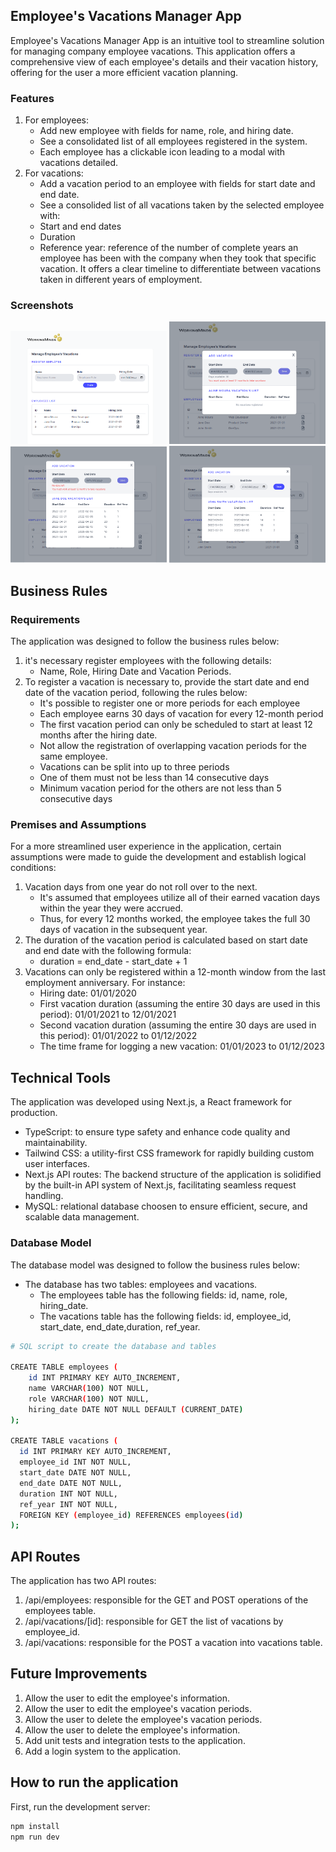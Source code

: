 ## Employee's Vacations Manager App

Employee's Vacations Manager App is an intuitive tool to streamline solution for managing company employee vacations. This application offers a comprehensive view of each employee's details and their vacation history, offering for the user a more efficient vacation planning.

### Features

1. For employees:
   - Add new employee with fields for name, role, and hiring date.
   - See a consolidated list of all employees registered in the system.
   - Each employee has a clickable icon leading to a modal with vacations detailed.
2. For vacations:
   - Add a vacation period to an employee with fields for start date and end date.
   - See a consolided list of all vacations taken by the selected employee with:
   - Start and end dates
   - Duration
   - Reference year: reference of the number of complete years an employee has been with the company when they took that specific vacation. It offers a clear timeline to differentiate between vacations taken in different years of employment.

### Screenshots

<div>
<img src="./public/images/dashboard.png" alt="Screenshot of the application" width="250"/>
<img src="./public/images/screen1.png" alt="Screenshot of the application" width="250" />
<img src="./public/images/screen2.png" alt="Screenshot of the application" width="250" />
<img src="./public/images/screen3.png" alt="Screenshot of the application" width="250" />
</div>

## Business Rules

### Requirements

The application was designed to follow the business rules below:

1. it's necessary register employees with the following details:
   - Name, Role, Hiring Date and Vacation Periods.
2. To register a vacation is necessary to, provide the start date and end date of the vacation period, following the rules below:
   - It's possible to register one or more periods for each employee
   - Each employee earns 30 days of vacation for every 12-month period
   - The first vacation period can only be scheduled to start at least 12 months after the hiring date.
   - Not allow the registration of overlapping vacation periods for the same employee.
   - Vacations can be split into up to three periods
   - One of them must not be less than 14 consecutive days
   - Minimum vacation period for the others are not less than 5 consecutive days

### Premises and Assumptions

For a more streamlined user experience in the application, certain assumptions were made to guide the development and establish logical conditions:

1. Vacation days from one year do not roll over to the next.
   - It's assumed that employees utilize all of their earned vacation days within the year they were accrued.
   - Thus, for every 12 months worked, the employee takes the full 30 days of vacation in the subsequent year.
2. The duration of the vacation period is calculated based on start date and end date with the following formula:
   - duration = end_date - start_date + 1
3. Vacations can only be registered within a 12-month window from the last employment anniversary. For instance:
   - Hiring date: 01/01/2020
   - First vacation duration (assuming the entire 30 days are used in this period): 01/01/2021 to 12/01/2021
   - Second vacation duration (assuming the entire 30 days are used in this period): 01/01/2022 to 01/12/2022
   - The time frame for logging a new vacation: 01/01/2023 to 01/12/2023

## Technical Tools

The application was developed using Next.js, a React framework for production.

- TypeScript: to ensure type safety and enhance code quality and maintainability.
- Tailwind CSS: a utility-first CSS framework for rapidly building custom user interfaces.
- Next.js API routes: The backend structure of the application is solidified by the built-in API system of Next.js, facilitating seamless request handling.
- MySQL: relational database choosen to ensure efficient, secure, and scalable data management.

### Database Model

The database model was designed to follow the business rules below:

- The database has two tables: employees and vacations.
  - The employees table has the following fields: id, name, role, hiring_date.
  - The vacations table has the following fields: id, employee_id, start_date, end_date,duration, ref_year.

```bash
# SQL script to create the database and tables

CREATE TABLE employees (
	id INT PRIMARY KEY AUTO_INCREMENT,
	name VARCHAR(100) NOT NULL,
	role VARCHAR(100) NOT NULL,
	hiring_date DATE NOT NULL DEFAULT (CURRENT_DATE)
);

CREATE TABLE vacations (
  id INT PRIMARY KEY AUTO_INCREMENT,
  employee_id INT NOT NULL,
  start_date DATE NOT NULL,
  end_date DATE NOT NULL,
  duration INT NOT NULL,
  ref_year INT NOT NULL,
  FOREIGN KEY (employee_id) REFERENCES employees(id)
);
```

## API Routes

The application has two API routes:

1. /api/employees: responsible for the GET and POST operations of the employees table.
2. /api/vacations/[id]: responsible for GET the list of vacations by employee_id.
3. /api/vacations: responsible for the POST a vacation into vacations table.

## Future Improvements

1. Allow the user to edit the employee's information.
2. Allow the user to edit the employee's vacation periods.
3. Allow the user to delete the employee's vacation periods.
4. Allow the user to delete the employee's information.
5. Add unit tests and integration tests to the application.
6. Add a login system to the application.

## How to run the application

First, run the development server:

```bash
npm install
npm run dev
```

##
